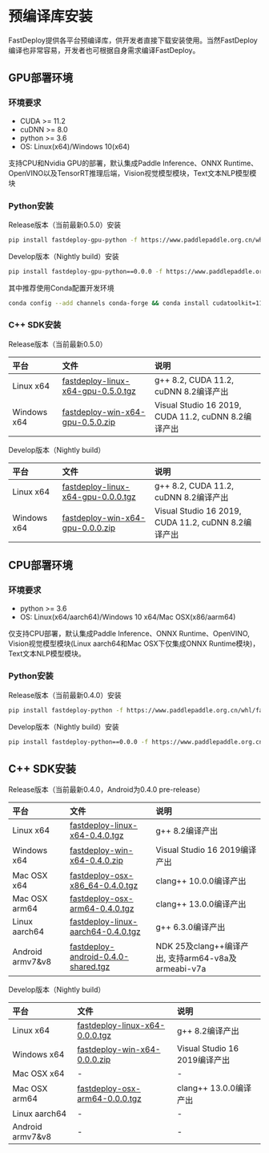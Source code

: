 
# 预编译库安装

FastDeploy提供各平台预编译库，供开发者直接下载安装使用。当然FastDeploy编译也非常容易，开发者也可根据自身需求编译FastDeploy。

## GPU部署环境

### 环境要求
- CUDA >= 11.2
- cuDNN >= 8.0
- python >= 3.6
- OS: Linux(x64)/Windows 10(x64)

支持CPU和Nvidia GPU的部署，默认集成Paddle Inference、ONNX Runtime、OpenVINO以及TensorRT推理后端，Vision视觉模型模块，Text文本NLP模型模块

### Python安装

Release版本（当前最新0.5.0）安装
```bash
pip install fastdeploy-gpu-python -f https://www.paddlepaddle.org.cn/whl/fastdeploy.html
```

Develop版本（Nightly build）安装
```bash
pip install fastdeploy-gpu-python==0.0.0 -f https://www.paddlepaddle.org.cn/whl/fastdeploy_nightly_build.html
```

其中推荐使用Conda配置开发环境
```bash
conda config --add channels conda-forge && conda install cudatoolkit=11.2 cudnn=8.2
```

### C++ SDK安装

Release版本（当前最新0.5.0）

| 平台 | 文件 | 说明 |
| :--- | :--- | :---- |
| Linux x64 | [fastdeploy-linux-x64-gpu-0.5.0.tgz](https://bj.bcebos.com/fastdeploy/release/cpp/fastdeploy-linux-x64-gpu-0.5.0.tgz) | g++ 8.2, CUDA 11.2, cuDNN 8.2编译产出 |
| Windows x64 | [fastdeploy-win-x64-gpu-0.5.0.zip](https://bj.bcebos.com/fastdeploy/release/cpp/fastdeploy-win-x64-gpu-0.5.0.zip) | Visual Studio 16 2019, CUDA 11.2, cuDNN 8.2编译产出 |

Develop版本（Nightly build）

| 平台 | 文件 | 说明 |
| :--- | :--- | :---- |
| Linux x64 | [fastdeploy-linux-x64-gpu-0.0.0.tgz](https://fastdeploy.bj.bcebos.com/dev/cpp/fastdeploy-linux-x64-gpu-0.0.0.tgz) | g++ 8.2, CUDA 11.2, cuDNN 8.2编译产出 |
| Windows x64 | [fastdeploy-win-x64-gpu-0.0.0.zip](https://fastdeploy.bj.bcebos.com/dev/cpp/fastdeploy-win-x64-gpu-0.0.0.zip) | Visual Studio 16 2019, CUDA 11.2, cuDNN 8.2编译产出 |

## CPU部署环境

### 环境要求
- python >= 3.6
- OS: Linux(x64/aarch64)/Windows 10 x64/Mac OSX(x86/aarm64)

仅支持CPU部署，默认集成Paddle Inference、ONNX Runtime、OpenVINO, Vision视觉模型模块(Linux aarch64和Mac OSX下仅集成ONNX Runtime模块)， Text文本NLP模型模块。

### Python安装

Release版本（当前最新0.4.0）安装
```bash
pip install fastdeploy-python -f https://www.paddlepaddle.org.cn/whl/fastdeploy.html
```

Develop版本（Nightly build）安装
```bash
pip install fastdeploy-python==0.0.0 -f https://www.paddlepaddle.org.cn/whl/fastdeploy_nightly_build.html
```

## C++ SDK安装

Release版本（当前最新0.4.0，Android为0.4.0 pre-release）

| 平台 | 文件 | 说明 |
| :--- | :--- | :---- |
| Linux x64 | [fastdeploy-linux-x64-0.4.0.tgz](https://bj.bcebos.com/fastdeploy/release/cpp/fastdeploy-linux-x64-0.4.0.tgz) | g++ 8.2编译产出 |
| Windows x64 | [fastdeploy-win-x64-0.4.0.zip](https://bj.bcebos.com/fastdeploy/release/cpp/fastdeploy-win-x64-0.4.0.zip) | Visual Studio 16 2019编译产出 |
| Mac OSX x64 | [fastdeploy-osx-x86_64-0.4.0.tgz](https://bj.bcebos.com/fastdeploy/release/cpp/fastdeploy-osx-x86_64-0.4.0.tgz) | clang++ 10.0.0编译产出|
| Mac OSX arm64 | [fastdeploy-osx-arm64-0.4.0.tgz](https://bj.bcebos.com/fastdeploy/release/cpp/fastdeploy-osx-arm64-0.4.0.tgz) | clang++ 13.0.0编译产出 |
| Linux aarch64 | [fastdeploy-linux-aarch64-0.4.0.tgz](https://bj.bcebos.com/fastdeploy/release/cpp/fastdeploy-linux-aarch64-0.4.0.tgz) | g++ 6.3.0编译产出 |  
| Android armv7&v8 | [fastdeploy-android-0.4.0-shared.tgz](https://bj.bcebos.com/fastdeploy/release/android/fastdeploy-android-0.4.0-shared.tgz) | NDK 25及clang++编译产出, 支持arm64-v8a及armeabi-v7a |

Develop版本（Nightly build）

| 平台 | 文件 | 说明 |
| :--- | :--- | :---- |
| Linux x64 | [fastdeploy-linux-x64-0.0.0.tgz](https://fastdeploy.bj.bcebos.com/dev/cpp/fastdeploy-linux-x64-0.0.0.tgz) | g++ 8.2编译产出 |
| Windows x64 | [fastdeploy-win-x64-0.0.0.zip](https://fastdeploy.bj.bcebos.com/dev/cpp/fastdeploy-win-x64-0.0.0.zip) | Visual Studio 16 2019编译产出 |
| Mac OSX x64 | - | - |
| Mac OSX arm64 | [fastdeploy-osx-arm64-0.0.0.tgz](https://fastdeploy.bj.bcebos.com/dev/cpp/fastdeploy-osx-arm64-0.0.0.tgz) | clang++ 13.0.0编译产出 |
| Linux aarch64 | - | - |  
| Android armv7&v8 | - | - |
